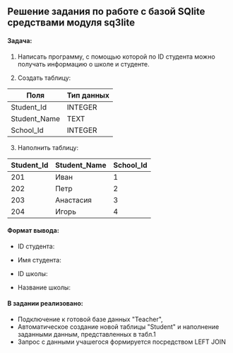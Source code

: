 ## Решение задания по работе с базой SQlite средствами модуля sq3lite

#### Задача:

1. Написать программу, с помощью которой по ID студента можно получать информацию о школе и студенте.

2. Создать таблицу:

| Поля     | Тип данных |
| ------------ | ------------------- |
| Student_Id   | INTEGER             |
| Student_Name | TEXT                |
| School_Id    | INTEGER             |

3. Наполнить таблицу:

| Student_Id | Student_Name       | School_Id |
| ---------- | ------------------ | --------- |
| 201        | Иван           | 1         |
| 202        | Петр           | 2         |
| 203        | Анастасия | 3         |
| 204        | Игорь         | 4         |

#### Формат вывода:

* ID студента:
* Имя студента:

* ID школы:
* Название школы:

#### В задании реализовано:

* Подключение к готовой базе данных "Teacher",
* Автоматическое создание новой таблицы "Student" и наполнение заданными данным, представленных в табл.1
* Запрос с данными учашегося формируется посредством LEFT JOIN
